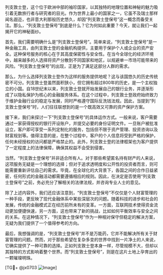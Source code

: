 列支敦士登，这个位于欧洲中部的袖珍国家，以其独特的地理位置和神秘的魅力吸引着无数旅行者与研究者的目光。作为世界上最小的国家之一，它虽不及瑞士那样闻名遐迩，也非意大利那般历史悠久，却因“列支敦士登保号”这一概念而备受关注。那么，“列支敦士登保号”到底是什么？它为何如此重要？今天，就让我们一起揭开它的神秘面纱。

首先，我们需要明确什么是“列支敦士登保号”。简单来说，“列支敦士登保号”是一种金融工具，由列支敦士登的金融机构提供，主要用于保护个人或企业的资产安全。这种保号服务的核心在于其高度保密性与安全性。在当今全球化的经济环境中，越来越多的人选择将资产分散到不同国家和地区，以规避单一市场可能带来的风险。“列支敦士登保号”的出现，正是为了满足这部分人群的需求。

那么，为什么选择列支敦士登作为这样的服务提供地呢？这与该国悠久的历史传统密不可分。列支敦士登虽然面积狭小，但它拥有超过800年的历史，是一个主权独立的小国。自18世纪末以来，列支敦士登就开始发展自己的银行业务，并逐渐形成了以隐私保护为核心的金融服务体系。在这个过程中，列支敦士登政府始终致力于维护金融行业的稳定与发展，同时严格遵守国际反洗钱法规。因此，当提到“列支敦士登保号”时，人们往往联想到的是一个既高效又可靠的资产保护方案。

接下来，我们来探讨一下“列支敦士登保号”的具体运作方式。一般来说，客户需要通过一家获得授权的银行开设账户，并提交必要的身份证明文件。一旦账户被批准设立，客户即可享受一系列定制化的服务，包括但不限于资产管理、投资咨询以及财富规划等。值得注意的是，在整个过程中，客户的个人信息将受到严格的保护，任何未经授权的访问都是严格禁止的。此外，列支敦士登的法律框架也为客户提供了一定程度上的法律保障，确保其权益不会受到侵害。

当然，“列支敦士登保号”并非适合所有人。对于那些希望匿名持有财产的人来说，这项服务无疑是一个理想的选择；但对于追求透明度和公开性的投资者而言，则可能需要重新评估自己的需求。毕竟，在全球化的大背景下，各国之间的合作日益紧密，任何形式的金融活动都需要遵循相应的规则。因此，在决定是否使用“列支敦士登保号”之前，务必充分了解相关的法律法规，并咨询专业人士的意见。

除了上述内容外，我们还应该注意到，“列支敦士登保号”不仅仅是个人财富管理的一种手段，更反映了现代金融体系中某些深层次的问题。随着科技的进步和社会的发展，传统的金融模式正在经历前所未有的变革。一方面，互联网技术使得资金流动更加便捷快速，另一方面，这也带来了新的挑战，比如如何平衡效率与安全之间的关系。在这种情况下，“列支敦士登保号”作为一种相对保守但稳定的解决方案，无疑为我们提供了一个值得参考的方向。

最后，我想强调的是，“列支敦士登保号”并不是万能药，它并不能解决所有关于财富管理的问题。然而，对于那些希望在复杂多变的世界中找到一片净土的人来说，它确实提供了一种可靠的选择。正如列支敦士登本身一样，尽管规模不大，但却以其独特的方式影响着整个世界。而“列支敦士登保号”，则是在这片土地上孕育出的一颗璀璨明珠。

[TG💪+ @jx0703 ![Image](https://github.com/user-attachments/assets/dbca1d08-cadb-493c-b0ec-ad6f7a83f270)]